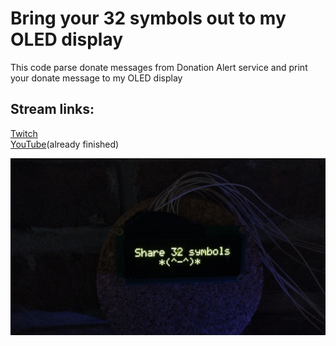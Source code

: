 # Bring your 32 symbols out to my OLED display

This code parse donate messages from Donation Alert service
and print your donate message to my OLED display

## Stream links:
[Twitch](https://www.twitch.tv/anisyanka)<br />
[YouTube](https://www.youtube.com/watch?v=-ekq3e7EAH8&ab_channel=anisyanka)(already finished)

![](Docs/background.jpg)